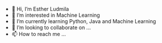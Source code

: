 - 👋 Hi, I’m Esther Ludmila
- 👀 I’m interested in Machine Learning 
- 🌱 I’m currently learning Python, Java and Machine Learning
- 💞️ I’m looking to collaborate on ...
- 📫 How to reach me ...

<!---
ursa2020/ursa2020 is a ✨ special ✨ repository because its `README.md` (this file) appears on your GitHub profile.
You can click the Preview link to take a look at your changes.
--->
